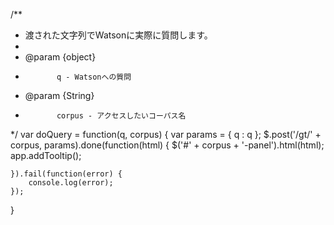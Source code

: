 /**
 * 渡された文字列でWatsonに実際に質問します。
 *
 * @param {object}
 *            q - Watsonへの質問
 * @param {String}
 *            corpus - アクセスしたいコーパス名
 */
var doQuery = function(q, corpus) {
	var params = {
		q : q
	};
	$.post('/gt/' + corpus, params).done(function(html) {
		$('#' + corpus + '-panel').html(html);
		app.addTooltip(); 

	}).fail(function(error) {
		console.log(error);
	});
}